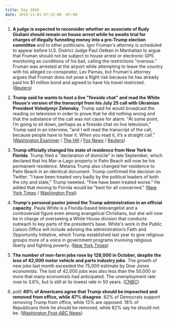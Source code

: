 ```yaml
---
title: Day 1016
date: 2019-11-01 07:32:00 -07:00
---
```


1. **A judge is expected to reconsider whether an associate of Rudy Giuliani should remain on house arrest while he awaits trial for charges of illegally funneling money into a pro-Trump election committee** and to other politicians. Igor Fruman's attorney is scheduled to appear before U.S. District Judge Paul Oetken in Manhattan to argue that Fruman should not be subject to house arrest or electronic GPS monitoring as conditions of his bail, calling the restrictions "onerous." Fruman was arrested at the airport while attempting to leave the country with his alleged co-conspirator, Lev Parnas, but Fruman's attorney argues that Fruman does not pose a flight risk because he has already paid his $1 million bond and agreed to have his travel restricted. ([Reuters](https://www.reuters.com/article/us-usa-trump-giuliani-idUSKBN1XB3XQ))

2. **Trump said he wants to host a live "fireside chat" and read the White House's version of the transcript from his July 25 call with Ukrainian President Volodymyr Zelensky**. Trump said he would broadcast the reading on television in order to prove that he did nothing wrong and that the substance of the call was not cause for alarm. "At some point, I’m going to sit down, perhaps as a fireside chat on live television," Trump said in an interview, "and I will read the transcript of the call, because people have to hear it. When you read it, it’s a straight call." ([Washington Examiner](https://www.washingtonexaminer.com/news/fireside-chat-on-live-television-trump-says-he-wants-to-read-transcript-of-ukraine-call-to-american-people) / [The Hill](https://thehill.com/homenews/administration/468468-trump-says-he-would-be-willing-to-do-fireside-chat-reading-the) / [Fox News](https://www.foxnews.com/politics/trump-wants-to-read-ukraine-transcript-in-fireside-chat-on-television) / [Reuters](https://www.reuters.com/article/us-usa-trump-impeachment-chat/trump-may-read-summary-of-ukraine-call-in-fireside-chat-interview-idUSKBN1XB43M))

3. **Trump officially changed his state of residence from New York to Florida**. Trump filed a "declaration of domicile" in late September, which declared that his Mar-a-Lago property in Palm Beach will now be his permanent residence. Melania Trump also changed her residence to Palm Beach in an identical document. Trump confirmed the decision on Twitter. "I have been treated very badly by the political leaders of both the city and state," Trump tweeted. "Few have been treated worse." He added that moving to Florida would be "best for all concerned." ([New York Times](https://www.nytimes.com/2019/10/31/us/politics/trump-new-york-florida-primary-residence.html) / [Washington Post](https://www.washingtonpost.com/politics/2019/10/31/trump-is-changing-his-residence-nyc-florida-new-yorkers-said-good-riddance/))

4. **Trump's personal pastor joined the Trump administration in an official capacity**. Paula White is a Florida-based televangelist and a controversial figure even among evangelical Christians, but she will now be in charge of overseeing a White House division that conducts outreach to key parts of the president’s base. White's work in the Public Liaison Office will include advising the administration’s Faith and Opportunity Initiative, which Trump established last year to give religious groups more of a voice in government programs involving religious liberty and fighting poverty. ([New York Times](https://www.nytimes.com/2019/10/31/us/politics/paula-white-trump.html))

5. **The number of non-farm jobs rose by 128,000 in October, despite the loss of 42,000 motor vehicle and parts industry jobs**. The growth of new jobs last month exceeded the 75,000 estimate by Dow Jones economists. The lost of 42,000 jobs was also less than the 50,000 or more that many economists had anticipated. The unemployment rate rose to 3.6%, but is still at its lowest rate in 50 years. ([CNBC](https://www.cnbc.com/2019/11/01/jobs-report-october-2019.html))

6. poll/ **49% of Americans agree that Trump should be impeached and removed from office, while 47% disagree**. 82% of Democrats support removing Trump from office, while 13% are opposed. 18% of Republicans think he should be removed, while 82% say he should not be. ([Washington Post-ABC News](https://www.washingtonpost.com/politics/americans-sharply-divided-over-whether-to-impeach-and-remove-trump-from-office-post-abc-poll-finds/2019/10/31/b0562312-fc04-11e9-ac8c-8eced29ca6ef_story.html))